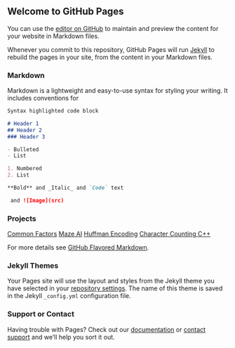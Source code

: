 ## Welcome to GitHub Pages

You can use the [editor on GitHub](https://github.com/JoshuaEstrada329/JoshuaEstrada329.github.io/edit/master/README.md) to maintain and preview the content for your website in Markdown files.

Whenever you commit to this repository, GitHub Pages will run [Jekyll](https://jekyllrb.com/) to rebuild the pages in your site, from the content in your Markdown files.

### Markdown

Markdown is a lightweight and easy-to-use syntax for styling your writing. It includes conventions for

```markdown
Syntax highlighted code block

# Header 1
## Header 2
### Header 3

- Bulleted
- List

1. Numbered
2. List

**Bold** and _Italic_ and `Code` text

 and ![Image](src)
```
### Projects
[Common Factors](https://github.com/JoshuaEstrada329/CommonFactors/)
[Maze AI](https://github.com/JoshuaEstrada329/MazeAI/)
[Huffman Encoding](https://github.com/JoshuaEstrada329/Huffman-Encoding/)
[Character Counting C++](https://github.com/JoshuaEstrada329/CharacterCounting/)

For more details see [GitHub Flavored Markdown](https://guides.github.com/features/mastering-markdown/).

### Jekyll Themes

Your Pages site will use the layout and styles from the Jekyll theme you have selected in your [repository settings](https://github.com/JoshuaEstrada329/JoshuaEstrada329.github.io/settings). The name of this theme is saved in the Jekyll `_config.yml` configuration file.

### Support or Contact

Having trouble with Pages? Check out our [documentation](https://help.github.com/categories/github-pages-basics/) or [contact support](https://github.com/contact) and we’ll help you sort it out.
